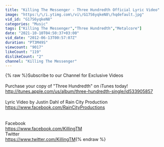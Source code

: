 ```yaml
---
title: "Killing The Messenger - Three Hundredth Official Lyric Video"
image: "https:\/\/i.ytimg.com\/vi\/G17S6yqkeN8\/hqdefault.jpg"
vid_id: "G17S6yqkeN8"
categories: "Music"
tags: ["Killing The Messenger","Three Hundredth","Metalcore"]
date: "2021-10-10T04:50:37+03:00"
vid_date: "2012-06-13T00:57:07Z"
duration: "PT3M49S"
viewcount: "9017"
likeCount: "119"
dislikeCount: "2"
channel: "Killing The Messenger"
---
```

{% raw %}Subscribe to our Channel for Exclusive Videos<br /><br />Purchase your copy of &quot;Three Hundredth&quot; on iTunes today!<br /><a rel="nofollow" target="blank" href="http://itunes.apple.com/us/album/three-hundredth-single/id533905857">http://itunes.apple.com/us/album/three-hundredth-single/id533905857</a><br /><br />Lyric Video by Justin Dahl of Rain City Production<br /><a rel="nofollow" target="blank" href="https://www.facebook.com/RainCityProductions">https://www.facebook.com/RainCityProductions</a><br /><br /><br />Facebook<br /><a rel="nofollow" target="blank" href="https://www.facebook.com/KillingTM">https://www.facebook.com/KillingTM</a><br />Twitter<br /><a rel="nofollow" target="blank" href="https://www.twitter.com/KillingTM">https://www.twitter.com/KillingTM</a>{% endraw %}
